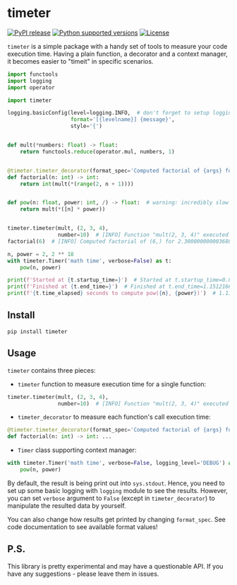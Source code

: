 # timeter

[![PyPI release]][pypi]
[![Python supported versions]][pypi]
[![License]](./LICENSE)

`timeter` is a simple package with a handy set of tools to measure your code execution time.
Having a plain function, a decorator and a context manager, it becomes easier to "timeit" in specific scenarios.

```python
import functools
import logging
import operator

import timeter

logging.basicConfig(level=logging.INFO,  # don't forget to setup logging!
                    format='[{levelname}] {message}',
                    style='{')


def mult(*numbers: float) -> float:
    return functools.reduce(operator.mul, numbers, 1)


@timeter.timeter_decorator(format_spec='Computed factorial of {args} for {time_elapsed} seconds')
def factorial(n: int) -> int:
    return int(mult(*(range(2, n + 1))))


def pow(n: float, power: int, /) -> float:  # warning: incredibly slow
    return mult(*([n] * power))


timeter.timeter(mult, (2, 3, 4),
                number=10)  # [INFO] Function "mult(2, 3, 4)" executed 10 times for 6.999999999646178e-06 seconds
factorial(6)  # [INFO] Computed factorial of (6,) for 2.300000000003688e-06 seconds

n, power = 2, 2 ** 18
with timeter.Timer('math time', verbose=False) as t:
    pow(n, power)

print(f'Started at {t.startup_time=}')  # Started at t.startup_time=0.0384101
print(f'Finished at {t.end_time=}')  # Finished at t.end_time=1.1512166
print(f'{t.time_elapsed} seconds to compute pow({n}, {power})')  # 1.1128065 seconds to compute pow(2, 262144)
```

## Install

```
pip install timeter
```

## Usage

`timeter` contains three pieces:

- `timeter` function to measure execution time for a single function:

```python
timeter.timeter(mult, (2, 3, 4),
                number=10)  # [INFO] Function "mult(2, 3, 4)" executed 10 times for 6.999999999646178e-06 
```

- `timeter_decorator` to measure each function's call execution time:

```python
@timeter.timeter_decorator(format_spec='Computed factorial of {args} for {time_elapsed} seconds')
def factorial(n: int) -> int: ...
```

- `Timer` class supporting context manager:

```python
with timeter.Timer('math time', verbose=False, logging_level='DEBUG') as t:
    pow(n, power)
```

By default, the result is being print out into `sys.stdout`. Hence,
you need to set up some basic logging with `logging` module to see the results.
However, you can set `verbose` argument to `False` (except in `timeter_decorator`)
to manipulate the resulted data by yourself.

You can also change how results get printed by changing `format_spec`.
See code documentation to see available format values!

## P.S.

This library is pretty experimental and may have a questionable API.
If you have any suggestions - please leave them in issues.

[pypi]: https://pypi.org/project/timeter/

[PyPI Release]: https://img.shields.io/pypi/v/timeter.svg?label=pypi&color=green

[Python supported versions]: https://img.shields.io/pypi/pyversions/timeter.svg?label=%20&logo=python&logoColor=white

[License]: https://img.shields.io/pypi/l/timeter.svg?style=flat&label=license

